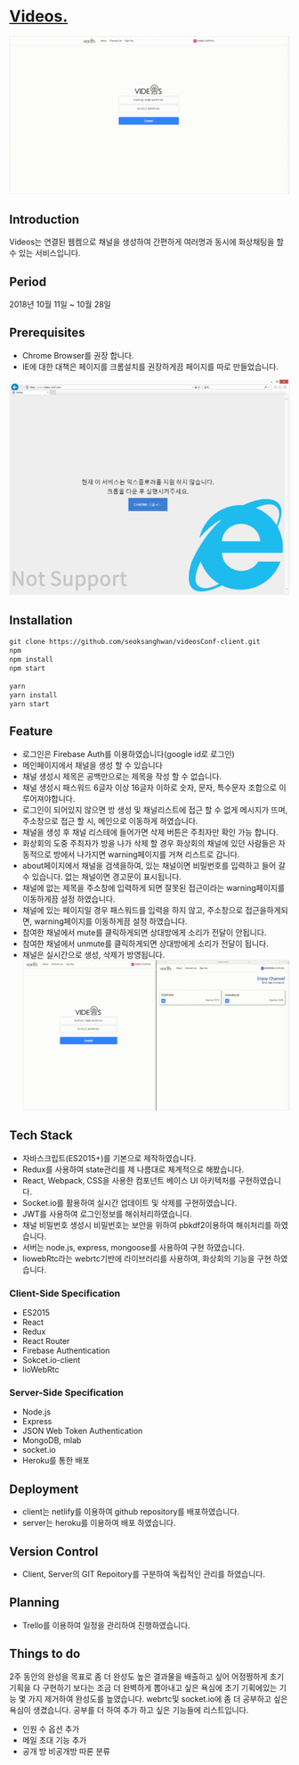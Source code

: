 # [Videos.](http://videos-conf.com/)

![videosConf-client](./public/conf.gif)

## Introduction
Videos는 연결된 웹켐으로 채널을 생성하여 간편하게 여러명과 동시에 화상채팅을 할 수 있는 서비스입니다. 

## Period
2018년 10월 11일 ~ 10월 28일

## Prerequisites
- Chrome Browser를 권장 합니다.
- IE에 대한 대책은 페이지를 크롬설치를 권장하게끔 페이지를 따로 만들었습니다.

![videosConf-client](./public/ie.png)

## Installation
```
git clone https://github.com/seoksanghwan/videosConf-client.git
npm
npm install
npm start

yarn
yarn install
yarn start
```

## Feature
- 로그인은 Firebase Auth를 이용하였습니다(google id로 로그인)
- 메인페이지에서 채널을 생성 할 수 있습니다
- 채널 생성시 제목은 공백만으로는 제목을 작성 할 수 없습니다.
- 채널 생성시 패스워드 6글자 이상 16글자 이하로 숫자, 문자, 특수문자 조합으로 이루어져야합니다.
- 로그인이 되어있지 않으면 방 생성 및 채널리스트에 접근 할 수 없게 메시지가 뜨며, 주소창으로 접근 할 시, 메인으로 이동하게 하였습니다.
- 채널을 생성 후 채널 리스테에 들어가면 삭제 버튼은 주최자만 확인 가능 합니다.
- 화상회의 도중 주최자가 방을 나가 삭제 할 경우 화상회의 채널에 있던 사람들은 자동적으로 방에서 나가지면 warning페이지를 거쳐 리스트로 갑니다.
- about페이지에서 채널을 검색을하여, 있는 채널이면 비밀번호를 입력하고 들어 갈 수 있습니다. 없는 채널이면 경고문이 표시됩니다.
- 채널에 없는 제목을 주소창에 입력하게 되면 잘못된 접근이라는 warning페이지를 이동하게끔 설정 하였습니다.
- 채널에 있는 페이지일 경우 패스워드를 입력을 하지 않고, 주소창으로 접근을하게되면, warning페이지를 이동하게끔 설정 하였습니다.
- 참여한 채널에서 mute를 클릭하게되면 상대방에게 소리가 전달이 안됩니다. 
- 참여한 채널에서 unmute를 클릭하게되면 상대방에게 소리가 전달이 됩니다. 
- 채널은 실시간으로 생성, 삭제가 방영됩니다.
![videosConf-client](./public/realtime.gif)

## Tech Stack
- 자바스크립트(ES2015+)를 기본으로 제작하였습니다.
- Redux를 사용하여 state관리를 제 나름대로 체계적으로 해봤습니다.
- React, Webpack, CSS을 사용한 컴포넌트 베이스 UI 아키텍처를 구현하였습니다.
- Socket.io를 활용하여 실시간 업데이트 및 삭제를 구현하였습니다.
- JWT를 사용하여 로그인정보를 해쉬처리하였습니다.
- 채널 비밀번호 생성시 비밀번호는 보안을 위하여 pbkdf2이용하여 해쉬처리를 하였습니다.
- 서버는 node.js, express, mongoose를 사용하여 구현 하였습니다.
- liowebRtc라는 webrtc기반에 라이브러리를 사용하여, 화상회의 기능을 구현 하였습니다.

### Client-Side Specification

- ES2015
- React
- Redux
- React Router
- Firebase Authentication
- Sokcet.io-client
- lioWebRtc

### Server-Side Specification

- Node.js
- Express
- JSON Web Token Authentication
- MongoDB, mlab
- socket.io
- Heroku를 통한 배포

## Deployment
- client는 netlify를 이용하여 github repository를 배포하였습니다.
- server는 heroku를 이용하여 배포 하였습니다.

## Version Control
- Client, Server의 GIT Repoitory를 구분하여 독립적인 관리를 하였습니다.

## Planning
- Trello를 이용하여 일정을 관리하여 진행하였습니다. 

## Things to do
2주 동안의 완성을 목표로 좀 더 완성도 높은 결과물을 배출하고 싶어 어정쩡하게 초기 기획을 다 구현하기 보다는 조금 더 완벽하게
뽑아내고 싶은 욕심에 초기 기획에있는 기능 몇 가지 제거하여 완성도를 높였습니다. webrtc및 socket.io에 좀 더 공부하고 싶은 욕심이 생겼습니다.
공부를 더 하여 추가 하고 싶은 기능들에 리스트입니다.

- 인원 수 옵션 추가
- 메일 초대 기능 추가
- 공개 방 비공개방 따론 분류